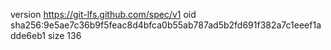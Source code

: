 version https://git-lfs.github.com/spec/v1
oid sha256:9e5ae7c36b9f5feac8d4bfca0b55ab787ad5b2fd691f382a7c1eeef1adde6eb1
size 136
